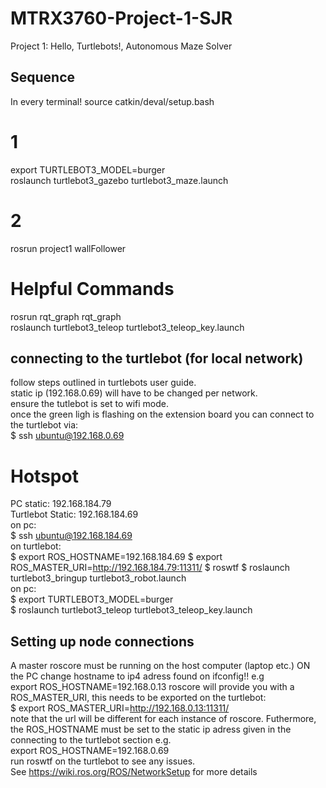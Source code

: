 # MTRX3760-Project-1-SJR
Project 1: Hello, Turtlebots!, Autonomous Maze Solver

## Sequence
In every terminal!
source catkin/deval/setup.bash

# 1
export TURTLEBOT3_MODEL=burger  
roslaunch turtlebot3_gazebo turtlebot3_maze.launch  

# 2 
rosrun project1 wallFollower

# Helpful Commands
rosrun rqt_graph rqt_graph  
roslaunch turtlebot3_teleop turtlebot3_teleop_key.launch

## connecting to the turtlebot (for local network)
follow steps outlined in turtlebots user guide.  
static ip (192.168.0.69) will have to be changed per network.   
ensure the tutlebot is set to wifi mode.  
once the green ligh is flashing on the extension board
you can connect to the turtlebot via:  
$ ssh ubuntu@192.168.0.69  
# Hotspot
PC static: 192.168.184.79  
Turtlebot Static: 192.168.184.69  
on pc:  
$ ssh ubuntu@192.168.184.69  
on turtlebot:  
$ export ROS_HOSTNAME=192.168.184.69
$ export ROS_MASTER_URI=http://192.168.184.79:11311/
$ roswtf
$ roslaunch turtlebot3_bringup turtlebot3_robot.launch  
on pc:  
$ export TURTLEBOT3_MODEL=burger  
$ roslaunch turtlebot3_teleop turtlebot3_teleop_key.launch  

## Setting up node connections
A master roscore must be running on the host computer (laptop etc.)
ON the PC change hostname to ip4 adress found on ifconfig!! e.g   
export ROS_HOSTNAME=192.168.0.13
roscore will provide you with a ROS_MASTER_URI, this needs to be exported on the turtlebot:  
$ export ROS_MASTER_URI=http://192.168.0.13:11311/  
note that the url will be different for each instance of roscore.
Futhermore, the ROS_HOSTNAME must be set to the static ip adress given in the connecting to the turtlebot section e.g.  
export ROS_HOSTNAME=192.168.0.69  
run roswtf on the turtlebot to see any issues.  
See https://wiki.ros.org/ROS/NetworkSetup for more details  






